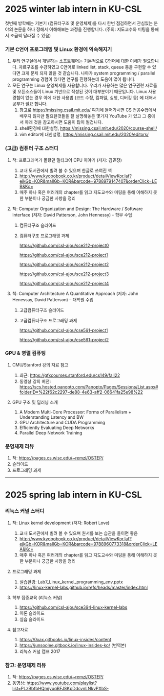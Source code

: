# 2025 winter lab intern in KU-CSL

첫번째 방학에는 기본기 (컴퓨터구조 및 운영체제)를 다시 한번 점검하면서 관심있는 분야의 논문을 하나 정해서 이해해보는 과정을 진행합니다. (주의: 지도교수와 미팅을 통해서 조금씩 달라질 수 있음)

### 기본 C언어 프로그래밍 및 Linux 환경에 익숙해지기
   
   1. 우리 연구실에서 개발하는 소프트웨어는 기본적으로 C언어에 대한 이해가 필요합니다. 자료구조를 수강하였고 C언어로 linked list, stack, queue 등을 구현할 수 있다면 크게 문제 되지 않을 것 같습니다. 나아가 system programming / parallel programming 경험이 있다면 연구를 진행하는데 도움이 많이 됩니다.
   2. 모든 연구는 Linux 운영체제를 사용합니다. 우리가 사용하는 많은 연구관련 자료들 및 오픈소스들이 Linux 기반으로 작성된 것이 대부분이기 때문입니다. Linux 사용 경험이 없는 경우 이에 대한 사용법 (코드 수정, 컴파일, 실행, 디버깅 등) 에 대해서 공부가 필요 합니다.   
      1. 참고로 https://missing.csail.mit.edu/ 여기에 들어가시면 CS 전공수업에서 배우지 않지만 필요한것들을 잘 설명해놓은 몇가지 YouTube 가 있고 그 중에서 아래 것을 참고하시면 도움이 많이 될겁니다.
      2. shell환경에 대한설명, https://missing.csail.mit.edu/2020/course-shell/
      3. vim editor에 대한설명, https://missing.csail.mit.edu/2020/editors/

### (고급) 컴퓨터 구조 스터디

1. 책: 프로그래머가 몰랐던 멀티코어 CPU 이야기 (저자: 김민장)  
    1. 교내 도서관에서 빌려 볼 수 있으며 한글로 쓰여진 책
    2. http://www.kyobobook.co.kr/product/detailViewKor.laf?ejkGb=KOR&mallGb=KOR&barcode=9788979147407&orderClick=LEB&Kc=
    3. 매주 하나 혹은 여러개의 chapter를 읽고 지도교수와 미팅을 통해 이해하지 못한 부분이나 궁금한 사항을 정리

2. 책: Computer Organization and Design: The Hardware / Software Interface (저자: David Patterson, John Hennessy) - 학부 수업
    1. 컴퓨터구조 슬라이드
    2. 컴퓨터구조 프로그래밍 과제
      
        https://github.com/csl-ajou/sce212-project0
      
        https://github.com/csl-ajou/sce212-project1
      
        https://github.com/csl-ajou/sce212-project2
      
        https://github.com/csl-ajou/sce212-project3
      
        https://github.com/csl-ajou/sce212-project4

3. 책: Computer Architecture A Quantitative Approach (저자: John Henessay, David Patterson) – 대학원 수업
    1. 고급컴퓨터구조 슬라이드
    2. 고급컴퓨터구조 프로그래밍 과제

        https://github.com/csl-ajou/cse561-project1

        https://github.com/csl-ajou/cse561-project2

### GPU & 병렬 컴퓨팅 
  1. CMU/Stanford 강의 자료 참고
      1. 최근: https://gfxcourses.stanford.edu/cs149/fall22
      2. 동영상 강의 버전: https://scs.hosted.panopto.com/Panopto/Pages/Sessions/List.aspx#folderID=%22f62c2297-de88-4e63-aff2-06641fa25e98%22

  2. GPU 구조 및 딥러닝 소개
      1. A Modern Multi-Core Processor: Forms of Parallelism + Understanding Latency and BW
      2. GPU Architecture and CUDA Programming
      3. Efficiently Evaluating Deep Networks
      4. Parallel Deep Network Training

### 운영체제 리뷰
  1. 책: https://pages.cs.wisc.edu/~remzi/OSTEP/
  2. 슬라이드
  3. 프로그래밍 과제

***

# 2025 spring lab intern in KU-CSL

### 리눅스 커널 스터디
1. 책: Linux kernel development (저자: Robert Love)
   1. 교내 도서관에서 빌려 볼 수 있으며 원서를 보는 습관을 들이면 좋음
   2. http://www.kyobobook.co.kr/product/detailViewKor.laf?ejkGb=KOR&mallGb=KOR&barcode=9788960773318&orderClick=LEA&Kc=
   3. 매주 하나 혹은 여러개의 chapter를 읽고 지도교수와 미팅을 통해 이해하지 못한 부분이나 궁금한 사항을 정리
      
2. 프로그래밍 과제
   1. 실습환경: Lab7_Linux_kernel_programming_env.pptx
   2. https://linux-kernel-labs.github.io/refs/heads/master/index.html
      
3. 학부 집중교육 (리눅스 커널)
   1. https://github.com/csl-ajou/sce394-linux-kernel-labs
   2. 이론 슬라이드
   3. 실습 슬라이드
4. 참고자료
   1. https://0xax.gitbooks.io/linux-insides/content
   2. https://junsoolee.gitbook.io/linux-insides-ko/ (번역본)
   3. 리눅스 커널 캠프 2017

### 참고: 운영체제 리뷰
1. 책: https://pages.cs.wisc.edu/~remzi/OSTEP/
2. 동영상: https://www.youtube.com/playlist?list=PLzBbfbHQmjyuqBFJ8KpDdcvnLNkvPXbS-

